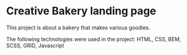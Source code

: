 # Creative Bakery landing page

This project is about a bakery that makes various goodies.


The following technologies were used in the project:
  HTML, CSS, BEM, SCSS, GRID, Javascript



